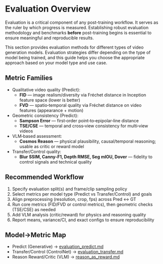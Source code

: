 # Evaluation Overview

Evaluation is a critical component of any post-training workflow. It serves as the ruler by which progress is measured. Establishing robust evaluation methodology and benchmarks **before** post-training begins is essential to ensure meaningful and reproducible results.

This section provides evaluation methods for different types of video generation models. Evaluation strategies differ depending on the type of model being trained, and this guide helps you choose the appropriate approach based on your model type and use case.

## Metric Families

- Qualitative video quality (Predict):
    - **FID** — image realism/diversity via Fréchet distance in Inception feature space (lower is better)
    - **FVD** — spatio‑temporal quality via Fréchet distance on video features (appearance + motion)
- Geometric consistency (Predict):
    - **Sampson Error** — first‑order point‑to‑epipolar‑line distance
    - **TSE/CSE** — temporal and cross‑view consistency for multi‑view videos
- VLM‑based assessment:
    - **Cosmos Reason** — physical plausibility, causal/temporal reasoning; usable as critic or reward model
- Transfer/Control quality:
    - **Blur SSIM, Canny‑F1, Depth RMSE, Seg mIOU, Dover** — fidelity to control signals and technical quality

## Recommended Workflow

1. Specify evaluation split(s) and frame/clip sampling policy
2. Select metrics per model type (Predict vs Transfer/Control) and goals
3. Align preprocessing (resolution, crop, fps) across Pred ↔ GT
4. Run core metrics (FID/FVD or control metrics), then geometric checks (TSE/CSE) as needed
5. Add VLM analysis (critic/reward) for physics and reasoning quality
6. Report means, variance/CI, and exact configs to ensure reproducibility

## Model→Metric Map

- Predict (Generative) → [evaluation_predict.md](evaluation_predict.md)
- Transfer/Control (ControlNet) → [evaluation_transfer.md](evaluation_transfer.md)
- Reason Reward/Critic (VLM) → [reason_as_reward.md](reason_as_reward.md)
